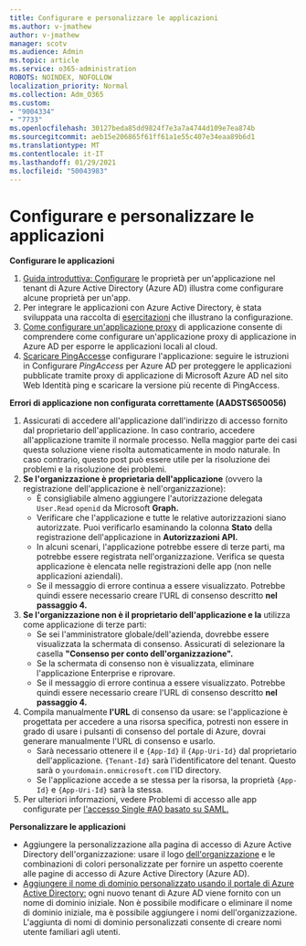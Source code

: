 ```yaml
---
title: Configurare e personalizzare le applicazioni
ms.author: v-jmathew
author: v-jmathew
manager: scotv
ms.audience: Admin
ms.topic: article
ms.service: o365-administration
ROBOTS: NOINDEX, NOFOLLOW
localization_priority: Normal
ms.collection: Adm_O365
ms.custom:
- "9004334"
- "7733"
ms.openlocfilehash: 30127beda85dd9824f7e3a7a4744d109e7ea874b
ms.sourcegitcommit: aeb15e206865f61ff61a1e55c407e34eaa89b6d1
ms.translationtype: MT
ms.contentlocale: it-IT
ms.lasthandoff: 01/29/2021
ms.locfileid: "50043983"
---
```

# <a name="configure-and-customize-applications"></a>Configurare e personalizzare le applicazioni

**Configurare le applicazioni**

1. [Guida introduttiva: Configurare](https://docs.microsoft.com/azure/active-directory/manage-apps/add-application-portal-configure) le proprietà per un'applicazione nel tenant di Azure Active Directory (Azure AD) illustra come configurare alcune proprietà per un'app.
2. Per integrare le applicazioni con Azure Active Directory, è stata sviluppata una raccolta di [esercitazioni](https://docs.microsoft.com/azure/active-directory/saas-apps/tutorial-list) che illustrano la configurazione.
3. [Come configurare un'applicazione proxy](https://docs.microsoft.com/azure/active-directory/manage-apps/application-proxy-config-how-to) di applicazione consente di comprendere come configurare un'applicazione proxy di applicazione in Azure AD per esporre le applicazioni locali al cloud.
4. [Scaricare PingAccess](https://docs.microsoft.com/azure/active-directory/manage-apps/application-proxy-ping-access-publishing-guide#download-pingaccess-and-configure-your-application)e configurare l'applicazione: seguire le istruzioni in Configurare *PingAccess* per Azure AD per proteggere le applicazioni pubblicate tramite proxy di applicazione di Microsoft Azure AD nel sito Web Identità ping e scaricare la versione più recente di PingAccess.

**Errori di applicazione non configurata correttamente (AADSTS650056)**

1. Assicurati di accedere all'applicazione dall'indirizzo di accesso fornito dal proprietario dell'applicazione. In caso contrario, accedere all'applicazione tramite il normale processo. Nella maggior parte dei casi questa soluzione viene risolta automaticamente in modo naturale. In caso contrario, questo post può essere utile per la risoluzione dei problemi e la risoluzione dei problemi.
2. **Se l'organizzazione è proprietaria dell'applicazione** (ovvero la registrazione dell'applicazione è nell'organizzazione):
    - È consigliabile almeno aggiungere l'autorizzazione delegata `User.Read` `openid` da Microsoft **Graph.**
    - Verificare che l'applicazione e tutte le relative autorizzazioni siano autorizzate. Puoi verificarlo esaminando la colonna **Stato** della registrazione dell'applicazione in **Autorizzazioni API.**
    - In alcuni scenari, l'applicazione potrebbe essere di terze parti, ma potrebbe essere registrata nell'organizzazione. Verifica se questa applicazione è elencata nelle registrazioni delle app (non nelle applicazioni aziendali).
    - Se il messaggio di errore continua a essere visualizzato. Potrebbe quindi essere necessario creare l'URL di consenso descritto **nel passaggio 4.**
3. **Se l'organizzazione non è il proprietario dell'applicazione e la** utilizza come applicazione di terze parti:
    - Se sei l'amministratore globale/dell'azienda, dovrebbe essere visualizzata la schermata di consenso. Assicurati di selezionare la casella **"Consenso per conto dell'organizzazione".**
    - Se la schermata di consenso non è visualizzata, eliminare l'applicazione Enterprise e riprovare.
    - Se il messaggio di errore continua a essere visualizzato. Potrebbe quindi essere necessario creare l'URL di consenso descritto **nel passaggio 4.**
4. Compila manualmente **l'URL** di consenso da usare: se l'applicazione è progettata per accedere a una risorsa specifica, potresti non essere in grado di usare i pulsanti di consenso del portale di Azure, dovrai generare manualmente l'URL di consenso e usarlo.
    - Sarà necessario ottenere il e `{App-Id}` il `{App-Uri-Id}` dal proprietario dell'applicazione. `{Tenant-Id}` sarà l'identificatore del tenant. Questo sarà o `yourdomain.onmicrosoft.com` l'ID directory.
    - Se l'applicazione accede a se stessa per la risorsa, la proprietà `{App-Id}` e `{App-Uri-Id}` sarà la stessa.
5. Per ulteriori informazioni, vedere Problemi di accesso alle app configurate per [l'accesso Single #A0 basato su SAML.](https://docs.microsoft.com/azure/active-directory/manage-apps/application-sign-in-problem-federated-sso-gallery#misconfigured-application)

**Personalizzare le applicazioni**

- Aggiungere la personalizzazione alla pagina di accesso di Azure Active Directory dell'organizzazione: usare il logo [dell'organizzazione](https://docs.microsoft.com/azure/active-directory/fundamentals/customize-branding) e le combinazioni di colori personalizzate per fornire un aspetto coerente alle pagine di accesso di Azure Active Directory (Azure AD).
- [Aggiungere il nome di dominio personalizzato usando il portale di Azure Active Directory:](https://docs.microsoft.com/azure/active-directory/fundamentals/add-custom-domain) ogni nuovo tenant di Azure AD viene fornito con un nome di dominio iniziale. Non è possibile modificare o eliminare il nome di dominio iniziale, ma è possibile aggiungere i nomi dell'organizzazione. L'aggiunta di nomi di dominio personalizzati consente di creare nomi utente familiari agli utenti.
